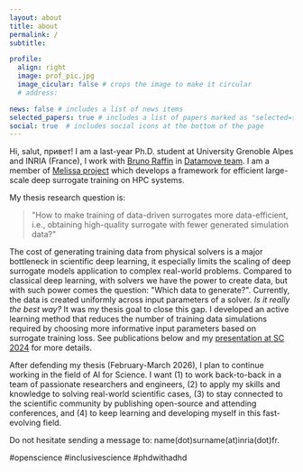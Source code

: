```yaml
---
layout: about
title: about
permalink: /
subtitle: 

profile:
  align: right
  image: prof_pic.jpg
  image_cicular: false # crops the image to make it circular
  # address: 

news: false # includes a list of news items
selected_papers: true # includes a list of papers marked as "selected={true}"
social: true  # includes social icons at the bottom of the page
---
```


Hi, salut, привет! I am a last-year Ph.D. student at University Grenoble Alpes and INRIA (France), I work with [Bruno Raffin](https://datamove.imag.fr/bruno.raffin/) in [Datamove team](https://team.inria.fr/datamove/). I am a member of [Melissa project](https://linktr.ee/melissa.inria) which develops a framework for efficient large-scale deep surrogate training on HPC systems.

My thesis research question is:
> "How to make training of data-driven surrogates more data-efficient, i.e., obtaining high-quality surrogate with fewer generated simulation data?"

The cost of generating training data from physical solvers is a major bottleneck in scientific deep learning, it especially limits the scaling of deep surrogate models application to complex real-world problems. Compared to classical deep learning, with solvers we have the power to create data, but with such power comes the question: "Which data to generate?". Currently, the data is created uniformly across input parameters of a solver. *Is it really the best way?* It was my thesis goal to close this gap. I developed an active learning method that reduces the number of training data simulations required by choosing more informative input parameters based on surrogate training loss. See publications below and my [presentation at SC 2024](https://youtu.be/WUfa6SunwGc?si=zjwIf1VKYd00T9lH) for more details. 

After defending my thesis (February-March 2026), I plan to continue working in the field of AI for Science. I want (1) to work back-to-back in a team of passionate researchers and engineers, (2) to apply my skills and knowledge to solving real-world scientific cases, (3) to stay connected to the scientific community by publishing open-source and attending conferences, and (4) to keep learning and developing myself in this fast-evolving field.

Do not hesitate sending a message to: name(dot)surname(at)inria(dot)fr.

#openscience #inclusivescience #phdwithadhd